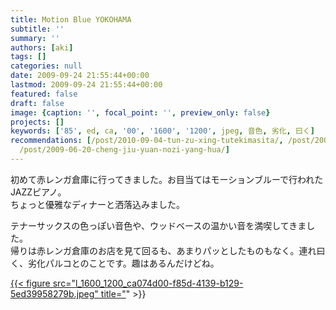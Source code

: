 ```yaml
---
title: Motion Blue YOKOHAMA
subtitle: ''
summary: ''
authors: [aki]
tags: []
categories: null
date: 2009-09-24 21:55:44+00:00
lastmod: 2009-09-24 21:55:44+00:00
featured: false
draft: false
image: {caption: '', focal_point: '', preview_only: false}
projects: []
keywords: ['85', ed, ca, '00', '1600', '1200', jpeg, 音色, 劣化, 曰く]
recommendations: [/post/2010-09-04-tun-zu-xing-tutekimasita/, /post/2009-07-23-fujiyama/,
  /post/2009-06-20-cheng-jiu-yuan-nozi-yang-hua/]
---
```

初めて赤レンガ倉庫に行ってきました。お目当てはモーションブルーで行われたJAZZピアノ。  
ちょっと優雅なディナーと洒落込みました。

テナーサックスの色っぽい音色や、ウッドベースの温かい音を満喫してきました。  
帰りは赤レンガ倉庫のお店を見て回るも、あまりパッとしたものもなく。連れ曰く、劣化パルコとのことです。趣はあるんだけどね。

[{{< figure src="l_1600_1200_ca074d00-f85d-4139-b129-5ed39958279b.jpeg" title="](l_1600_1200_ca074d00-f85d-4139-b129-5ed39958279b.jpeg)" >}}


